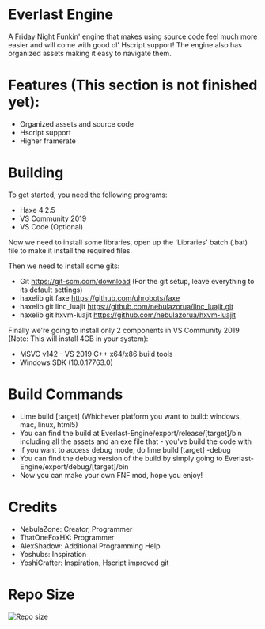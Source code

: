 # Everlast Engine
A Friday Night Funkin' engine that makes using source code feel much more easier and will come with good ol' Hscript support! The engine also has organized assets making it easy to navigate them.

# Features (This section is not finished yet):
- Organized assets and source code
- Hscript support
- Higher framerate

# Building
To get started, you need the following programs:
- Haxe 4.2.5
- VS Community 2019
- VS Code (Optional)

Now we need to install some libraries, open up the 'Libraries' batch (.bat) file to make it install the required files.

Then we need to install some gits:
- Git https://git-scm.com/download (For the git setup, leave everything to its default settings)
- haxelib git faxe https://github.com/uhrobots/faxe
- haxelib git linc_luajit https://github.com/nebulazorua/linc_luajit.git
- haxelib git hxvm-luajit https://github.com/nebulazorua/hxvm-luajit

Finally we're going to install only 2 components in VS Community 2019 (Note: This will install 4GB in your system):
- MSVC v142 - VS 2019 C++ x64/x86 build tools
- Windows SDK (10.0.17763.0)

# Build Commands
- Lime build [target] (Whichever platform you want to build: windows, mac, linux, html5)
- You can find the build at Everlast-Engine/export/release/[target]/bin including all the assets and an exe file that -  you've build the code with
- If you want to access debug mode, do lime build [target] -debug
- You can find the debug version of the build by simply going to Everlast-Engine/export/debug/[target]/bin
- Now you can make your own FNF mod, hope you enjoy!

# Credits
- NebulaZone: Creator, Programmer
- ThatOneFoxHX: Programmer
- AlexShadow: Additional Programming Help
- Yoshubs: Inspiration
- YoshiCrafter: Inspiration, Hscript improved git

# Repo Size
![Repo size](https://img.shields.io/github/repo-size/nebulazone1/Everlast-Engine)